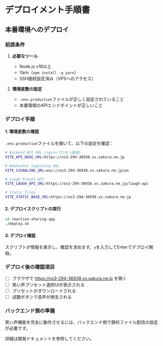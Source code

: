 # デプロイメント手順書

## 本番環境へのデプロイ

### 前提条件

1. **必要なツール**
   - Node.js v18以上
   - Yarn（`npm install -g yarn`）
   - SSH接続設定済み（VPSへのアクセス）

2. **環境変数の設定**
   - `.env.production`ファイルが正しく設定されていること
   - 本番環境のAPIエンドポイントが正しいこと

### デプロイ手順

#### 1. 環境変数の確認

`.env.production`ファイルを開いて、以下の設定を確認：

```bash
# Backend API URL (nginxプロキシ経由)
VITE_API_BASE_URL=https://os3-294-36938.vs.sakura.ne.jp

# WebSocket Signaling URL
VITE_SIGNALING_URL=wss://os3-294-36938.vs.sakura.ne.jp/ws

# Laugh Preset API
VITE_LAUGH_API_URL=https://os3-294-36938.vs.sakura.ne.jp/laugh-api

# Static files
VITE_STATIC_BASE_URL=https://os3-294-36938.vs.sakura.ne.jp
```

#### 2. デプロイスクリプトの実行

```bash
cd reaction-sharing-app
./deploy.sh
```

#### 3. デプロイ確認

スクリプトが情報を表示し、確認を求めます。`y`を入力してEnterでデプロイ開始。

### デプロイ後の確認項目

- [ ] ブラウザで https://os3-294-36938.vs.sakura.ne.jp を開く
- [ ] 笑い声プリセット選択UIが表示される
- [ ] プリセットがダウンロードされる
- [ ] 試聴ボタンで音声が再生される

### バックエンド側の準備

笑い声機能を完全に動作させるには、バックエンド側で静的ファイル配信の設定が必要です。

詳細は開発ドキュメントを参照してください。
